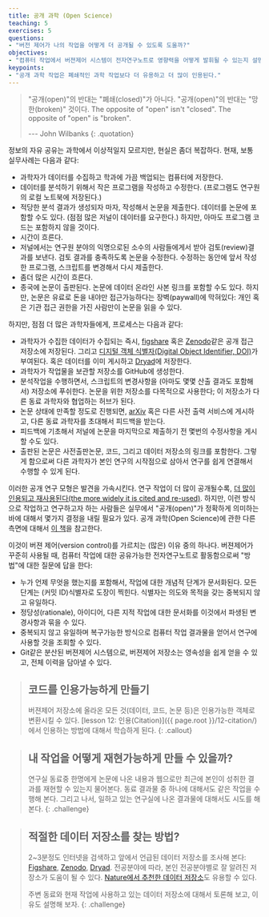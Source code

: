```yaml
---
title: 공개 과학 (Open Science)
teaching: 5
exercises: 5
questions:
- "버전 제어가 나의 작업을 어떻게 더 공개될 수 있도록 도울까?"
objectives:
- "컴퓨터 작업에서 버젼제어 시스템이 전자연구노트로 영향력을 어떻게 발휘될 수 있는지 설명한다."
keypoints:
- "공개 과학 작업은 폐쇄적인 과학 작업보다 더 유용하고 더 많이 인용된다."
---
```


> "공개(open)"의 반대는 "폐쇄(closed)"가 아니다. 
> "공개(open)"의 반대는 "망한(broken)" 것이다.
> The opposite of "open" isn't "closed".
> The opposite of "open" is "broken".
>
> --- John Wilbanks
{: .quotation}

정보의 자유 공유는 과학에서 이상적일지 모르지만, 현실은 좀더 복잡하다. 현재, 보통 실무사례는 다음과 같다:

*   과학자가 데이터를 수집하고 학과에 가끔 백업되는 컴퓨터에 저장한다.
*   데이터를 분석하기 위해서 작은 프로그램을 작성하고 수정한다. (프로그램도 연구원의 로컬 노트북에 저장된다.)
*   적당한 분석 결과가 생성되자 마자, 작성해서 논문을 제출한다. 
    데이터를 논문에 포함할 수도 있다. (점점 많은 저널이 데이터를 요구한다.) 하지만, 아마도 프로그램 코드는 포함하지 않을 것이다.
*   시간이 흐른다.
*   저널에서는 연구원 분야의 익명으로된 소수의 사람들에게서 받아 검토(review)결과를 보낸다. 검토 결과를 충족하도록 논문을 수정한다. 
    수정하는 동안에 앞서 작성한 프로그램, 스크립트를 변경해서 다시 제출한다.
*   좀더 많은 시간이 흐른다.
*   종국에 논문이 출판된다. 
    논문에 데이터 온라인 사본 링크를 포함할 수도 있다. 
    하지만, 논문은 유료로 돈을 내야만 접근가능하다는 장벽(paywall)에 막혀있다:
    개인 혹은 기관 접근 권한을 가진 사람만이 논문을 읽을 수 있다.

하지만, 점점 더 많은 과학자들에게, 프로세스는 다음과 같다:

*   과학자가 수집한 데이터가 수집되는 즉시, [figshare](http://figshare.com/) 혹은 [Zenodo](http://zenodo.org)같은 공개 접근 저장소에 저장된다. 
    그리고 [디지털 객체 식별자(Digital Object Identifier, DOI)](https://en.wikipedia.org/wiki/Digital_object_identifier)가 부여된다.
    혹은 데이터를 이미 게시하고 [Dryad](http://datadryad.org/)에 저장한다.
*   과학자가 작업물을 보관할 저장소를 GitHub에 생성한다.
*   분석작업을 수행하면서, 스크립트의 변경사항을 (아마도 몇몇 산출 결과도 포함해서) 저장소에 푸쉬한다. 
    논문을 위한 저장소를 다목적으로 사용한다; 이 저장소가 다른 동료 과학자와 협업하는 허브가 된다.
*   논문 상태에 만족할 정도로 진행되면, 
    [arXiv](http://arxiv.org/) 혹은 다른 사전 출력 서비스에 게시하고, 다른 동료 과학자를 초대해서 피드백을 받는다.
*   피드백에 기초해서 저널에 논문을 마지막으로 제출하기 전 몇번의 수정사항을 게시할 수도 있다.
*   출판된 논문은 사전출판논문, 코드, 그리고 데이터 저장소의 링크를 포함한다. 
    그렇게 함으로써 다른 과학자가 본인 연구의 시작점으로 삼아서 연구를 쉽게 연결해서 수행할 수 있게 된다.

이러한 공개 연구 모형은 발견을 가속시킨다. 
연구 작업이 더 많이 공개될수록, 
[더 많이 인용되고 재사용된다(the more widely it is cited and re-used)](http://dx.doi.org/10.1371/journal.pone.0000308). 
하지만, 이런 방식으로 작업하고 연구하고자 하는 사람들은 실무에서 "공개(open)"가 정확하게 의미하는 바에 대해서 몇가지 결정을 내릴 필요가 있다.
공개 과학(Open Science)에 관한 다른 측면에 대해서 [이 책](https://link.springer.com/book/10.1007/978-3-319-00026-8)을 참고한다.

이것이 버젼 제어(version control)를 가르치는 (많은) 이유 중의 하나다.
버젼제어가 꾸준히 사용될 때,
컴퓨터 작업에 대한 공유가능한 전자연구노트로 활동함으로써 "방법"에 대한 질문에 답을 한다:
    

*   누가 언제 무엇을 했는지를 포함해서, 작업에 대한 개념적 단계가 문서화된다.
    모든 단계는 (커밋 ID)식별자로 도장이 찍힌다. 식별자는 의도와 목적을 갖는 중복되지 않고 유일하다.
*   정당성(rationale), 아이디어, 다른 지적 작업에 대한 문서화를 이것에서 파생된 변경사항과 묶을 수 있다.
*   중복되지 않고 유일하며 복구가능한 방식으로 컴퓨터 작업 결과물을 얻어서 연구에 사용할 것을 조회할 수 있다.
*   Git같은 분산된 버젼제어 시스템으로, 
    버젼제어 저장소는 영속성을 쉽게 얻을 수 있고, 전체 이력을 담아낼 수 있다.



> ## 코드를 인용가능하게 만들기 
>
> 버젼제어 저장소에 올라온 모든 것(데이터, 코드, 논문 등)은 인용가능한 객체로 변환시킬 수 있다.
> [lesson 12: 인용(Citation)]({{ page.root }}/12-citation/)에서 인용하는 방법에 대해서 학습하게 된다.
{: .callout}

> ## 내 작업을 어떻게 재현가능하게 만들 수 있을까?
>
> 연구실 동료중 한명에게 논문에 나온 내용과 웹으로만 
> 최근에 본인이 성취한 결과를 재현할 수 있는지 물어본다.
> 동료 결과물 중 하나에 대해서도 같은 작업을 수행해 본다.
> 그리고 나서, 일하고 있는 연구실에 나온 결과물에 대해서도
> 시도를 해본다.
{: .challenge}

> ## 적절한 데이터 저장소를 찾는 방법?
>
> 2~3분정도 인터넷을 검색하고 앞에서 언급된 데이터 저장소를 조사해 본다:
> [Figshare](https://figshare.com/), [Zenodo](https://zenodo.org),
> [Dryad](https://datadryad.org/). 
> 전공분야에 따라, 본인 전공분야별로 잘 알려진 저장소가 도움이 될 수 있다.
> [Nature에서 추천한 데이터 저장소](https://www.nature.com/sdata/data-policies/repositories)도 
> 유용할 수 있다.
> 
> 주변 동료와 현재 작업에 사용하고 있는 데이터 저장소에 대해서 토론해 보고,
> 이유도 설명해 보자.
{: .challenge}
